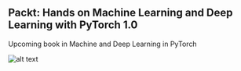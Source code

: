 ## Packt: Hands on Machine Learning and Deep Learning with PyTorch 1.0

Upcoming book in Machine and Deep Learning in PyTorch

![alt text](https://github.com/rchavezj/Packt-Machine_and_Deep_Learning_with_PyTorch/blob/master/packt_pytorch.png)
